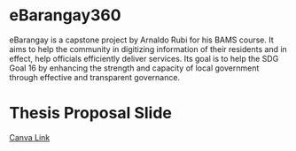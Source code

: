 # eBarangay360

eBarangay is a capstone project by Arnaldo Rubi for his BAMS course. It aims to help the community in digitizing information of their residents and in effect, help officials efficiently deliver services. Its goal is to help the SDG Goal 16 by enhancing the strength and capacity of local government through effective and transparent governance.

# Thesis Proposal Slide
[Canva Link](https://www.canva.com/design/DAGY8Xwp4_I/AEVBvD6H2rXEvmhYq7TNeg/edit?utm_content=DAGY8Xwp4_I&utm_campaign=designshare&utm_medium=link2&utm_source=sharebutton)
